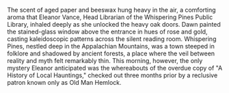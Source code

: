The scent of aged paper and beeswax hung heavy in the air, a comforting aroma that Eleanor Vance, Head Librarian of the Whispering Pines Public Library, inhaled deeply as she unlocked the heavy oak doors.  Dawn painted the stained-glass window above the entrance in hues of rose and gold, casting kaleidoscopic patterns across the silent reading room.  Whispering Pines, nestled deep in the Appalachian Mountains, was a town steeped in folklore and shadowed by ancient forests, a place where the veil between reality and myth felt remarkably thin.  This morning, however, the only mystery Eleanor anticipated was the whereabouts of the overdue copy of "A History of Local Hauntings," checked out three months prior by a reclusive patron known only as Old Man Hemlock.
